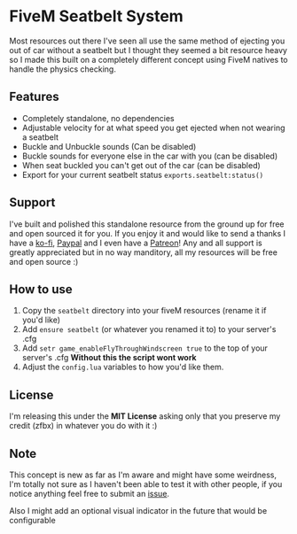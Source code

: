 # FiveM Seatbelt System

Most resources out there I've seen all use the same method of ejecting you out of car without a seatbelt but I thought they seemed a bit resource heavy so I made this built on a completely different concept using FiveM natives to handle the physics checking.

## Features
- Completely standalone, no dependencies
- Adjustable velocity for at what speed you get ejected when not wearing a seatbelt
- Buckle and Unbuckle sounds (Can be disabled)
- Buckle sounds for everyone else in the car with you (can be disabled)
- When seat buckled you can't get out of the car (can be disabled)
- Export for your current seatbelt status `exports.seatbelt:status()`

## Support

I've built and polished this standalone resource from the ground up for free and open sourced it for you. If you enjoy it and would like to send a thanks I have a [ko-fi](https://ko-fi.com/zfbx8), [Paypal](https://paypal.me/zfbx) and I even have a [Patreon](https://www.patreon.com/zfbx)! Any and all support is greatly appreciated but in no way manditory, all my resources will be free and open source :)


## How to use

1. Copy the `seatbelt` directory into your fiveM resources (rename it if you'd like)
2. Add `ensure seatbelt` (or whatever you renamed it to) to your server's .cfg
3. Add `setr game_enableFlyThroughWindscreen true` to the top of your server's .cfg **Without this the script wont work**
4. Adjust the `config.lua` variables to how you'd like them.


## License

I'm releasing this under the **MIT License** asking only that you preserve my credit (zfbx) in whatever you do with it :)

## Note

This concept is new as far as I'm aware and might have some weirdness, I'm totally not sure as I haven't been able to test it with other people, if you notice anything feel free to submit an [issue](https://github.com/zfbx/FiveM-Seatbelt/issues).

Also I might add an optional visual indicator in the future that would be configurable
